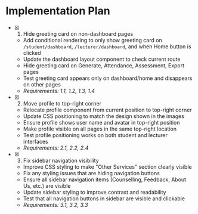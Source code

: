 # Implementation Plan

- [x] 1. Hide greeting card on non-dashboard pages



  - Add conditional rendering to only show greeting card on `/student/dashboard`, `/lecturer/dashboard`, and when Home button is clicked
  - Update the dashboard layout component to check current route
  - Hide greeting card on Generate, Attendance, Assessment, Export pages
  - Test greeting card appears only on dashboard/home and disappears on other pages
  - _Requirements: 1.1, 1.2, 1.3, 1.4_

- [x] 2. Move profile to top-right corner



  - Relocate profile component from current position to top-right corner
  - Update CSS positioning to match the design shown in the images
  - Ensure profile shows user name and avatar in top-right position
  - Make profile visible on all pages in the same top-right location
  - Test profile positioning works on both student and lecturer interfaces
  - _Requirements: 2.1, 2.2, 2.4_

- [x] 3. Fix sidebar navigation visibility



  - Improve CSS styling to make "Other Services" section clearly visible
  - Fix any styling issues that are hiding navigation buttons
  - Ensure all sidebar navigation items (Counselling, Feedback, About Us, etc.) are visible
  - Update sidebar styling to improve contrast and readability
  - Test that all navigation buttons in sidebar are visible and clickable
  - _Requirements: 3.1, 3.2, 3.3_
